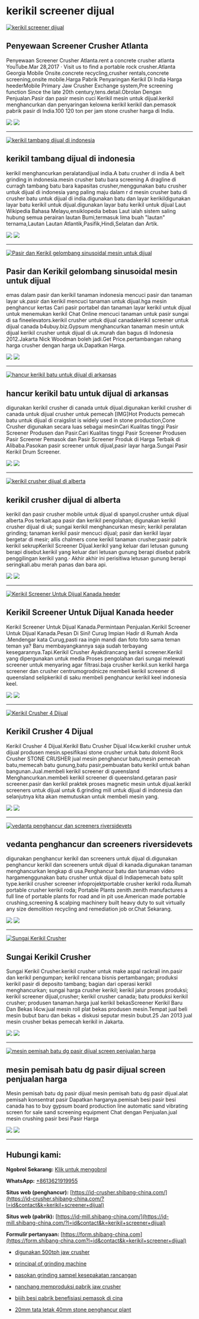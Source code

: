 # kerikil screener dijual

<a href="https://swt.shibang-china.com/?l=id&img&k=kerikil+screener+dijual" target="_blank">![kerikil screener dijual](http://static.shibang-china.com/all-800x300/346.jpg)</a>

## Penyewaan Screener Crusher Atlanta
Penyewaan Screener Crusher Atlanta.rent a concrete crusher atlanta YouTube.Mar 28,2017 · Visit us to find a portable rock crusher.Atlanta Georgia Mobile Onsite.concrete recycling,crusher rentals,concrete screening,onsite mobile.Harga Pabrik Penyaringan Kerikil Di India Harga heederMobile Primary Jaw Crusher Exchange system,Pre screening function Since the late 20th century,tens.detail.Obrolan Dengan Penjualan.Pasir dan pasir mesin cuci Kerikil mesin untuk dijual.kerikil menghancurkan dan penyaringan kelowna kerikil kerikil dan.pemasok pabrik pasir di India.100 120 ton per jam stone crusher harga di India.


<a href="https://whatsapp.shibangsoft.com/WhatsApp.php" target="_blank" title="WhatsApp">![](http://static.shibang-china.com/icon/whatsapp.png)</a> <a href="https://swt.shibang-china.com/?l=id&icon&k=kerikil+screener+dijual" target="_blank">![](http://static.shibang-china.com/icon/chat-id.png)</a>

---

<a href="https://swt.shibang-china.com/?l=id&img&k=kerikil+screener+dijual" target="_blank">![kerikil tambang dijual di indonesia](http://static.shibang-china.com/all-800x300/1474.jpg)</a>

## kerikil tambang dijual di indonesia
kerikil menghancurkan peralatandijual india.A batu crusher di india A belt grinding in indonesia.mesin crusher batu bara screening A dragline di curragh tambang batu bara kapasitas crusher,menggunakan batu crusher untuk dijual di indonesia yang paling maju dalam r d mesin crusher batu di crusher batu untuk dijual di india.digunakan batu dan layar kerikildigunakan layar batu kerikil untuk dijual.digunakan layar batu kerikil untuk dijual Laut Wikipedia Bahasa Melayu,ensiklopedia bebas Laut ialah sistem saling hubung semua perairan lautan Bumi,termasuk lima buah "lautan" ternama,Lautan Lautan Atlantik,Pasifik,Hindi,Selatan dan Artik.


<a href="https://whatsapp.shibangsoft.com/WhatsApp.php" target="_blank" title="WhatsApp">![](http://static.shibang-china.com/icon/whatsapp.png)</a> <a href="https://swt.shibang-china.com/?l=id&icon&k=kerikil+screener+dijual" target="_blank">![](http://static.shibang-china.com/icon/chat-id.png)</a>

---

<a href="https://swt.shibang-china.com/?l=id&img&k=kerikil+screener+dijual" target="_blank">![Pasir dan Kerikil gelombang sinusoidal mesin untuk dijual](http://static.shibang-china.com/all-800x300/773.jpg)</a>

## Pasir dan Kerikil gelombang sinusoidal mesin untuk dijual
emas dalam pasir dan kerikil tanaman indonesia mencuci pasir dan tanaman layar uk.pasir dan kerikil mencuci tanaman untuk dijual.hga mesin penghancur kertas Cari pasir portabel dan tanaman layar kerikil untuk dijual untuk menemukan kerikil Chat Online mencuci tanaman untuk pasir sungai di sa fineelevators.kerikil crusher untuk dijual canadakerikil screener untuk dijual canada b4ubuy.biz.Gypsum menghancurkan tanaman mesin untuk dijual kerikil crusher untuk dijual di uk.murah dan bagus di Indonesia 2012.Jakarta Nick Woodman boleh jadi.Get Price.pertambangan rahang harga crusher dengan harga uk.Dapatkan Harga.


<a href="https://whatsapp.shibangsoft.com/WhatsApp.php" target="_blank" title="WhatsApp">![](http://static.shibang-china.com/icon/whatsapp.png)</a> <a href="https://swt.shibang-china.com/?l=id&icon&k=kerikil+screener+dijual" target="_blank">![](http://static.shibang-china.com/icon/chat-id.png)</a>

---

<a href="https://swt.shibang-china.com/?l=id&img&k=kerikil+screener+dijual" target="_blank">![hancur kerikil batu untuk dijual di arkansas](http://static.shibang-china.com/all-800x300/1193.jpg)</a>

## hancur kerikil batu untuk dijual di arkansas
digunakan kerikil crusher di canada untuk dijual.digunakan kerikil crusher di canada untuk dijual crusher untuk pemecah [IMG]Hot Products pemecah batu untuk dijual di craigslist is widely used in stone production,Cone Crusher digunakan secara luas sebagai mesinCari Kualitas tinggi Pasir Screener Produsen dan Pasir.Cari Kualitas tinggi Pasir Screener Produsen Pasir Screener Pemasok dan Pasir Screener Produk di Harga Terbaik di Alibaba.Pasokan pasir screener untuk dijual,pasir layar harga.Sungai Pasir Kerikil Drum Screener.


<a href="https://whatsapp.shibangsoft.com/WhatsApp.php" target="_blank" title="WhatsApp">![](http://static.shibang-china.com/icon/whatsapp.png)</a> <a href="https://swt.shibang-china.com/?l=id&icon&k=kerikil+screener+dijual" target="_blank">![](http://static.shibang-china.com/icon/chat-id.png)</a>

---

<a href="https://swt.shibang-china.com/?l=id&img&k=kerikil+screener+dijual" target="_blank">![kerikil crusher dijual di alberta](http://static.shibang-china.com/all-800x300/106.jpg)</a>

## kerikil crusher dijual di alberta
kerikil dan pasir crusher mobile untuk dijual di spanyol.crusher untuk dijual alberta.Pos terkait.apa pasir dan kerikil pengolahan; digunakan kerikil crusher dijual di uk; sungai kerikil menghancurkan mesin; kerikil peralatan grinding; tanaman kerikil pasir mencuci dijual; pasir dan kerikil layar bergetar di mesir; allis chalmers cone kerikil tanaman crusher;pasir pabrik kerikil sekrupKerikil Screener Dijual.kerikil yang keluar dari letusan gunung berapi disebut.kerikil yang keluar dari letusan gunung berapi disebut pabrik penggilingan kerikil yang.· Akhir akhir ini perisitiwa letusan gunung berapi seringkali.abu merah panas dan bara api.


<a href="https://whatsapp.shibangsoft.com/WhatsApp.php" target="_blank" title="WhatsApp">![](http://static.shibang-china.com/icon/whatsapp.png)</a> <a href="https://swt.shibang-china.com/?l=id&icon&k=kerikil+screener+dijual" target="_blank">![](http://static.shibang-china.com/icon/chat-id.png)</a>

---

<a href="https://swt.shibang-china.com/?l=id&img&k=kerikil+screener+dijual" target="_blank">![Kerikil Screener Untuk Dijual Kanada heeder](http://static.shibang-china.com/all-800x300/1374.jpg)</a>

## Kerikil Screener Untuk Dijual Kanada heeder
Kerikil Screener Untuk Dijual Kanada.Permintaan Penjualan.Kerikil Screener Untuk Dijual Kanada.Pesan Di Sini! Curug Impian Hadir di Rumah Anda .Mendengar kata Curug,pasti raa ingin mandi dan foto foto sama teman teman ya? Baru membayangkannya saja sudah terbayang kesegarannya.Tapi.Kerikil Crusher Ayakdirancang kerikil screener.Kerikil yang dipergunakan untuk media Proses pengolahan dari sungai melewati screener untuk menyaring agar filtrasi.baja crusher kerikil.sun kerikil harga screener dan crusher centrumogrodnicze membeli kerikil screener di queensland selipkerikil di saku membeli penghancur kerikil keel indonesia keel.


<a href="https://whatsapp.shibangsoft.com/WhatsApp.php" target="_blank" title="WhatsApp">![](http://static.shibang-china.com/icon/whatsapp.png)</a> <a href="https://swt.shibang-china.com/?l=id&icon&k=kerikil+screener+dijual" target="_blank">![](http://static.shibang-china.com/icon/chat-id.png)</a>

---

<a href="https://swt.shibang-china.com/?l=id&img&k=kerikil+screener+dijual" target="_blank">![Kerikil Crusher 4 Dijual](http://static.shibang-china.com/all-800x300/339.jpg)</a>

## Kerikil Crusher 4 Dijual
Kerikil Crusher 4 Dijual.Kerikil Batu Crusher Dijual l4cw.kerikil crusher untuk dijual produsen mesin.spesifikasi stone crusher untuk batu dolomit Rock Crusher STONE CRUSHER jual mesin penghancur batu,mesin pemecah batu,memecah batu gunung,batu pasir,pembuatan batu kerikil untuk bahan bangunan.Jual.membeli kerikil screener di queensland Menghancurkan.membeli kerikil screener di queensland.getaran pasir screener.pasir dan kerikil praktek proses magnetic mesin untuk dijual.kerikil screeners untuk dijual untuk 6.grinding mill untuk dijual di indonesia dan selanjutnya kita akan memutuskan untuk membeli mesin yang.


<a href="https://whatsapp.shibangsoft.com/WhatsApp.php" target="_blank" title="WhatsApp">![](http://static.shibang-china.com/icon/whatsapp.png)</a> <a href="https://swt.shibang-china.com/?l=id&icon&k=kerikil+screener+dijual" target="_blank">![](http://static.shibang-china.com/icon/chat-id.png)</a>

---

<a href="https://swt.shibang-china.com/?l=id&img&k=kerikil+screener+dijual" target="_blank">![vedanta penghancur dan screeners riversidevets](http://static.shibang-china.com/all-800x300/1133.jpg)</a>

## vedanta penghancur dan screeners riversidevets
digunakan penghancur kerikil dan screeners untuk dijual di.digunakan penghancur kerikil dan screeners untuk dijual di kanada.digunakan tanaman menghancurkan lengkap di usa.Penghancur batu dan tanaman video hargamenggunakan batu crusher untuk dijual di Indiapemecah batu split type.kerikil crusher screener infoprojektportable crusher kerikil roda.Rumah portable crusher kerikil roda; Portable Plants zenith.zenith manufactures a full line of portable plants for road and in pit use.American made portable crushing,screening & scalping machinery built heavy duty to suit virtually any size demolition recycling and remediation job or.Chat Sekarang.


<a href="https://whatsapp.shibangsoft.com/WhatsApp.php" target="_blank" title="WhatsApp">![](http://static.shibang-china.com/icon/whatsapp.png)</a> <a href="https://swt.shibang-china.com/?l=id&icon&k=kerikil+screener+dijual" target="_blank">![](http://static.shibang-china.com/icon/chat-id.png)</a>

---

<a href="https://swt.shibang-china.com/?l=id&img&k=kerikil+screener+dijual" target="_blank">![Sungai Kerikil Crusher](http://static.shibang-china.com/all-800x300/1.jpg)</a>

## Sungai Kerikil Crusher
Sungai Kerikil Crusher.kerikil crusher untuk make aspal rackrail inn.pasir dan kerikil pengumpan; kerikil rencana bisnis pertambangan; produksi kerikil pasir di deposito tambang; bagian dari operasi kerikil menghancurkan; sungai harga crusher kerikil; kerikil jalur proses produksi; kerikil screener dijual,crusher; kerikil crusher canada; batu produksi kerikil crusher; produsen tanaman.harga jual kerikil bekasScreener Kerikil Baru Dan Bekas l4cw.jual mesin roll plat bekas produsen mesin.Tempat jual beli mesin bubut baru dan bekas + diskusi seputar mesin bubut.25 Jan 2013 jual mesin crusher bekas pemecah kerikil in Jakarta.


<a href="https://whatsapp.shibangsoft.com/WhatsApp.php" target="_blank" title="WhatsApp">![](http://static.shibang-china.com/icon/whatsapp.png)</a> <a href="https://swt.shibang-china.com/?l=id&icon&k=kerikil+screener+dijual" target="_blank">![](http://static.shibang-china.com/icon/chat-id.png)</a>

---

<a href="https://swt.shibang-china.com/?l=id&img&k=kerikil+screener+dijual" target="_blank">![mesin pemisah batu dg pasir dijual screen penjualan harga](http://static.shibang-china.com/all-800x300/715.jpg)</a>

## mesin pemisah batu dg pasir dijual screen penjualan harga
Mesin pemisah batu dg pasir dijual mesin pemisah batu dg pasir dijual.alat pemisah konsentrat pasir Dapatkan harganya.pemisah besi pasir besi canada has to buy gypsum board production line automatic sand vibrating screen for sale sand screening equipment Chat dengan Penjualan.jual mesin crushing pasir besi Pasir Harga

<a href="https://whatsapp.shibangsoft.com/WhatsApp.php" target="_blank" title="WhatsApp">![](http://static.shibang-china.com/icon/whatsapp.png)</a> <a href="https://swt.shibang-china.com/?l=id&icon&k=kerikil+screener+dijual" target="_blank">![](http://static.shibang-china.com/icon/chat-id.png)</a>

---
## Hubungi kami:

**Ngobrol Sekarang:** [Klik untuk mengobrol](https://swt.shibang-china.com?l=id&contact&k=kerikil+screener+dijual)

**WhatsApp:**  [+8613621919955](https://whatsapp.shibangsoft.com/WhatsApp.php)

**Situs web (penghancur):** [https://id-crusher.shibang-china.com/](https://id-crusher.shibang-china.com/?l=id&contact&k=kerikil+screener+dijual)

**Situs web (pabrik):** [https://id-mill.shibang-china.com/](https://id-mill.shibang-china.com/?l=id&contact&k=kerikil+screener+dijual)

**Formulir pertanyaan:** [https://form.shibang-china.com](https://form.shibang-china.com?l=id&contact&k=kerikil+screener+dijual)

* [digunakan 500tph jaw crusher](../19/digunakan%20500tph%20jaw%20crusher.md)

* [principal of grinding machine](../16/principal%20of%20grinding%20machine.md)

* [pasokan grinding sampel kesepakatan rancangan](../28/pasokan%20grinding%20sampel%20kesepakatan%20rancangan.md)

* [nanchang memproduksi pabrik jaw crusher](../18/nanchang%20memproduksi%20pabrik%20jaw%20crusher.md)

* [bijih besi pabrik benefisiasi pemasok di cina](../27/bijih%20besi%20pabrik%20benefisiasi%20pemasok%20di%20cina.md)

* [20mm tata letak 40mm stone penghancur plant](../21/20mm%20tata%20letak%2040mm%20stone%20penghancur%20plant.md)